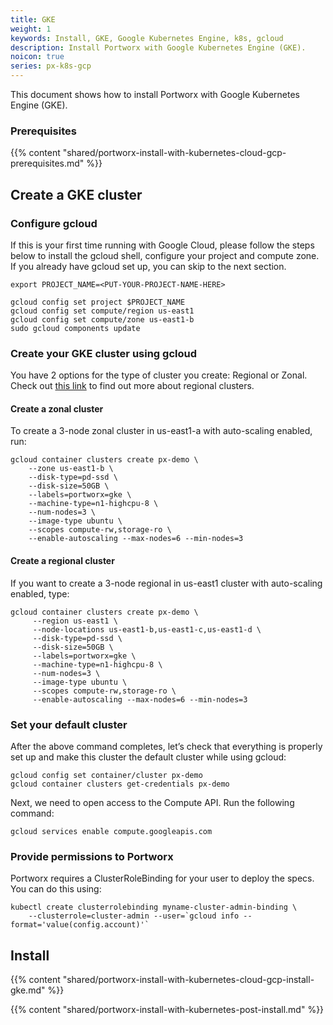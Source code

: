 ```yaml
---
title: GKE
weight: 1
keywords: Install, GKE, Google Kubernetes Engine, k8s, gcloud
description: Install Portworx with Google Kubernetes Engine (GKE).
noicon: true
series: px-k8s-gcp
---
```


This document shows how to install Portworx with Google Kubernetes Engine (GKE).

### Prerequisites

{{% content "shared/portworx-install-with-kubernetes-cloud-gcp-prerequisites.md" %}}

## Create a GKE cluster


### Configure gcloud

If this is your first time running with Google Cloud, please follow the steps below to install the gcloud shell, configure your project and compute zone. If you already have gcloud set up, you can skip to the next section.

```text
export PROJECT_NAME=<PUT-YOUR-PROJECT-NAME-HERE>
```


```text
gcloud config set project $PROJECT_NAME
gcloud config set compute/region us-east1
gcloud config set compute/zone us-east1-b
sudo gcloud components update
```

### Create your GKE cluster using gcloud

You have 2 options for the type of cluster you create: Regional or Zonal. Check out [this link](https://cloud.google.com/kubernetes-engine/docs/concepts/regional-clusters) to find out more about regional clusters.

#### Create a zonal cluster

To create a 3-node zonal cluster in us-east1-a with auto-scaling enabled, run:

```text
gcloud container clusters create px-demo \
    --zone us-east1-b \
    --disk-type=pd-ssd \
    --disk-size=50GB \
    --labels=portworx=gke \
    --machine-type=n1-highcpu-8 \
    --num-nodes=3 \
    --image-type ubuntu \
    --scopes compute-rw,storage-ro \
    --enable-autoscaling --max-nodes=6 --min-nodes=3
```

#### Create a regional cluster

If you want to create a 3-node regional in us-east1 cluster with auto-scaling enabled, type:

```text
gcloud container clusters create px-demo \
     --region us-east1 \
     --node-locations us-east1-b,us-east1-c,us-east1-d \
     --disk-type=pd-ssd \
     --disk-size=50GB \
     --labels=portworx=gke \
     --machine-type=n1-highcpu-8 \
     --num-nodes=3 \
     --image-type ubuntu \
     --scopes compute-rw,storage-ro \
     --enable-autoscaling --max-nodes=6 --min-nodes=3
```

### Set your default cluster

After the above command completes, let’s check that everything is properly set up and make this cluster the default cluster while using gcloud:

```text
gcloud config set container/cluster px-demo
gcloud container clusters get-credentials px-demo
```

Next, we need to open access to the Compute API. Run the following command:

```text
gcloud services enable compute.googleapis.com
```

### Provide permissions to Portworx 

Portworx requires a ClusterRoleBinding for your user to deploy the specs. You can do this using:

```text
kubectl create clusterrolebinding myname-cluster-admin-binding \
    --clusterrole=cluster-admin --user=`gcloud info --format='value(config.account)'`
```

## Install

{{% content "shared/portworx-install-with-kubernetes-cloud-gcp-install-gke.md" %}}

{{% content "shared/portworx-install-with-kubernetes-post-install.md" %}}
